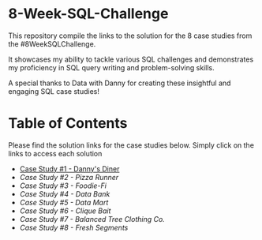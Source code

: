 # 8-Week-SQL-Challenge

This repository compile the links to the solution for the 8 case studies from the #8WeekSQLChallenge.

It showcases my ability to tackle various SQL challenges and demonstrates my proficiency in SQL query writing and problem-solving skills.

A special thanks to Data with Danny for creating these insightful and engaging SQL case studies!

# Table of Contents
Please find the solution links for the case studies below. Simply click on the links to access each solution

- [Case Study #1 - Danny's Diner](https://github.com/Sakinahcr/Case-Study-1-Danny-s-Diner/blob/main/README.md#case-study-1---dannys-diner)
- _Case Study #2 - Pizza Runner_
- _Case Study #3 - Foodie-Fi_
- _Case Study #4 - Data Bank_
- _Case Study #5 - Data Mart_
- _Case Study #6 - Clique Bait_
- _Case Study #7 - Balanced Tree Clothing Co._
- _Case Study #8 - Fresh Segments_
